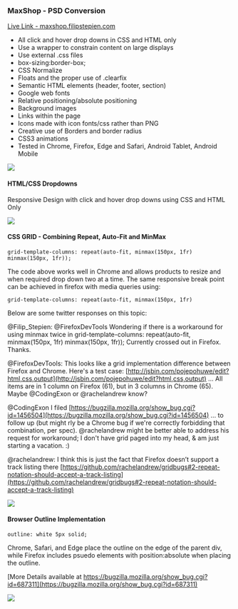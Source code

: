 ### MaxShop - PSD Conversion 

[Live Link - maxshop.filipstepien.com](http://maxshop.filipstepien.com)

+ All click and hover drop downs in CSS and HTML only
+ Use a wrapper to constrain content on large displays
+ Use external .css files
+ box-sizing:border-box;
+ CSS Normalize
+ Floats and the proper use of .clearfix
+ Semantic HTML elements (header, footer, section)
+ Google web fonts
+ Relative positioning/absolute positioning
+ Background images
+ Links within the page
+ Icons made with icon fonts/css rather than PNG
+ Creative use of Borders and border radius
+ CSS3 animations 
+ Tested in Chrome, Firefox, Edge and Safari, Android Tablet, Android Mobile

![](http://maxshop.filipstepien.com/readme/maxshop-1.png)

#### HTML/CSS Dropdowns

Responsive Design with click and hover drop downs using CSS and HTML Only

![](http://maxshop.filipstepien.com/readme/1920.gif)

#### CSS GRID - Combining Repeat, Auto-Fit and MinMax 

`grid-template-columns: repeat(auto-fit, minmax(150px, 1fr) minmax(150px, 1fr));`

The code above works well in Chrome and allows products to resize and when required drop down two at a time. The same responsive break point can be achieved in firefox with media queries using:

`grid-template-columns: repeat(auto-fit, minmax(150px, 1fr)`

Below are some twitter responses on this topic:

@Filip_Stepien: @FirefoxDevTools Wondering if there is a workaround for using minmax twice in grid-template-columns: repeat(auto-fit, minmax(150px, 1fr) minmax(150px, 1fr)); Currently crossed out in Firefox. Thanks.

@FirefoxDevTools: This looks like a grid implementation difference between Firefox and Chrome. Here's a test case: [http://jsbin.com/pojepohuwe/edit?html,css,output](http://jsbin.com/pojepohuwe/edit?html,css,output) … All items are in 1 column on Firefox (61), but in 3 columns in Chrome (65).
Maybe @CodingExon or @rachelandrew know?

@CodingExon I filed [https://bugzilla.mozilla.org/show_bug.cgi?id=1456504](https://bugzilla.mozilla.org/show_bug.cgi?id=1456504) … to follow up (but might rly be a Chrome bug if we're correctly forbidding that combination, per spec). @rachelandrew might be better able to address his request for workaround; I don't have grid paged into my head, & am just starting a vacation. :)

@rachelandrew: I think this is just the fact that Firefox doesn’t support a track listing there [https://github.com/rachelandrew/gridbugs#2-repeat-notation-should-accept-a-track-listing](https://github.com/rachelandrew/gridbugs#2-repeat-notation-should-accept-a-track-listing)

![](http://maxshop.filipstepien.com/readme/maxshop-2.png)

#### Browser Outline Implementation

`outline: white 5px solid;`

Chrome, Safari, and Edge place the outline on the edge of the parent div, while Firefox includes psuedo elements with position:absolute when placing the outline.

[More Details available at https://bugzilla.mozilla.org/show_bug.cgi?id=687311](https://bugzilla.mozilla.org/show_bug.cgi?id=687311)

![](http://maxshop.filipstepien.com/readme/maxshop-3.png)